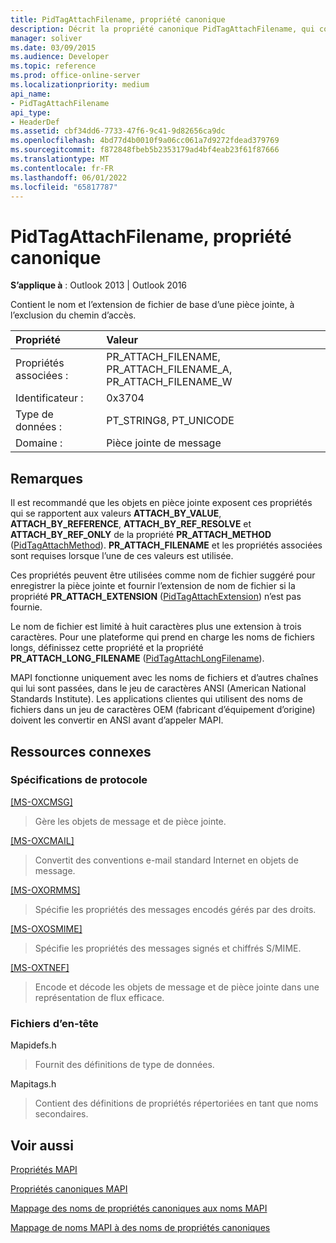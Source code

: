 ```yaml
---
title: PidTagAttachFilename, propriété canonique
description: Décrit la propriété canonique PidTagAttachFilename, qui contient le nom et l’extension de fichier de base d’une pièce jointe, à l’exclusion du chemin d’accès.
manager: soliver
ms.date: 03/09/2015
ms.audience: Developer
ms.topic: reference
ms.prod: office-online-server
ms.localizationpriority: medium
api_name:
- PidTagAttachFilename
api_type:
- HeaderDef
ms.assetid: cbf34dd6-7733-47f6-9c41-9d82656ca9dc
ms.openlocfilehash: 4bd77d4b0010f9a06cc061a7d9272fdead379769
ms.sourcegitcommit: f872848fbeb5b2353179ad4bf4eab23f61f87666
ms.translationtype: MT
ms.contentlocale: fr-FR
ms.lasthandoff: 06/01/2022
ms.locfileid: "65817787"
---
```

# <a name="pidtagattachfilename-canonical-property"></a>PidTagAttachFilename, propriété canonique

  
  
**S’applique à** : Outlook 2013 | Outlook 2016 
  
Contient le nom et l’extension de fichier de base d’une pièce jointe, à l’exclusion du chemin d’accès.
  
|Propriété|Valeur|
|:-----|:-----|
|Propriétés associées :  <br/> |PR_ATTACH_FILENAME, PR_ATTACH_FILENAME_A, PR_ATTACH_FILENAME_W  <br/> |
|Identificateur :  <br/> |0x3704  <br/> |
|Type de données :  <br/> |PT_STRING8, PT_UNICODE  <br/> |
|Domaine :  <br/> |Pièce jointe de message  <br/> |
   
## <a name="remarks"></a>Remarques

Il est recommandé que les objets en pièce jointe exposent ces propriétés qui se rapportent aux valeurs **ATTACH_BY_VALUE**, **ATTACH_BY_REFERENCE**, **ATTACH_BY_REF_RESOLVE** et **ATTACH_BY_REF_ONLY** de la propriété **PR_ATTACH_METHOD** ([PidTagAttachMethod](pidtagattachmethod-canonical-property.md)). **PR_ATTACH_FILENAME** et les propriétés associées sont requises lorsque l’une de ces valeurs est utilisée. 
  
Ces propriétés peuvent être utilisées comme nom de fichier suggéré pour enregistrer la pièce jointe et fournir l’extension de nom de fichier si la propriété **PR_ATTACH_EXTENSION** ([PidTagAttachExtension](pidtagattachextension-canonical-property.md)) n’est pas fournie. 
  
Le nom de fichier est limité à huit caractères plus une extension à trois caractères. Pour une plateforme qui prend en charge les noms de fichiers longs, définissez cette propriété et la propriété **PR_ATTACH_LONG_FILENAME** ([PidTagAttachLongFilename](pidtagattachlongfilename-canonical-property.md)). 
  
MAPI fonctionne uniquement avec les noms de fichiers et d’autres chaînes qui lui sont passées, dans le jeu de caractères ANSI (American National Standards Institute). Les applications clientes qui utilisent des noms de fichiers dans un jeu de caractères OEM (fabricant d’équipement d’origine) doivent les convertir en ANSI avant d’appeler MAPI. 
  
## <a name="related-resources"></a>Ressources connexes

### <a name="protocol-specifications"></a>Spécifications de protocole

[[MS-OXCMSG]](https://msdn.microsoft.com/library/7fd7ec40-deec-4c06-9493-1bc06b349682%28Office.15%29.aspx)
  
> Gère les objets de message et de pièce jointe.
    
[[MS-OXCMAIL]](https://msdn.microsoft.com/library/b60d48db-183f-4bf5-a908-f584e62cb2d4%28Office.15%29.aspx)
  
> Convertit des conventions e-mail standard Internet en objets de message.
    
[[MS-OXORMMS]](https://msdn.microsoft.com/library/a121dda4-48f3-41f8-b12f-170f533038bb%28Office.15%29.aspx)
  
> Spécifie les propriétés des messages encodés gérés par des droits.
    
[[MS-OXOSMIME]](https://msdn.microsoft.com/library/bb17d126-d211-462c-8cd3-454ed33c8746%28Office.15%29.aspx)
  
> Spécifie les propriétés des messages signés et chiffrés S/MIME.
    
[[MS-OXTNEF]](https://msdn.microsoft.com/library/1f0544d7-30b7-4194-b58f-adc82f3763bb%28Office.15%29.aspx)
  
> Encode et décode les objets de message et de pièce jointe dans une représentation de flux efficace.
    
### <a name="header-files"></a>Fichiers d’en-tête

Mapidefs.h
  
> Fournit des définitions de type de données.
    
Mapitags.h
  
> Contient des définitions de propriétés répertoriées en tant que noms secondaires.
    
## <a name="see-also"></a>Voir aussi



[Propriétés MAPI](mapi-properties.md)
  
[Propriétés canoniques MAPI](mapi-canonical-properties.md)
  
[Mappage des noms de propriétés canoniques aux noms MAPI](mapping-canonical-property-names-to-mapi-names.md)
  
[Mappage de noms MAPI à des noms de propriétés canoniques](mapping-mapi-names-to-canonical-property-names.md)

